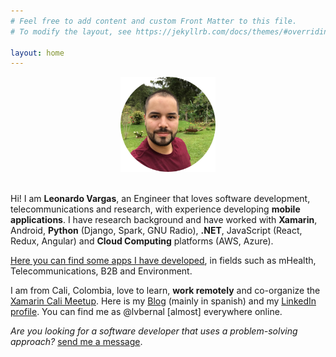 ```yaml
---
# Feel free to add content and custom Front Matter to this file.
# To modify the layout, see https://jekyllrb.com/docs/themes/#overriding-theme-defaults

layout: home
---
```


<center>
    <img src="/images/profile.png" height="152" />
    <br/><br/>
</center>

Hi! I am __Leonardo Vargas__, an Engineer that loves software development, telecommunications and research, with experience developing __mobile applications__. I have research background and have worked with __Xamarin__, Android, __Python__ (Django, Spark, GNU Radio), __.NET__, JavaScript (React, Redux, Angular) and __Cloud Computing__ platforms (AWS, Azure).

[Here you can find some apps I have developed](/apps), in fields such as mHealth, Telecommunications, B2B and Environment.

I am from Cali, Colombia, love to learn, __work remotely__ and co-organize the [Xamarin Cali Meetup](https://www.meetup.com/Xamarin-Cali/). Here is my [Blog](https://blog.lvbernal.com/) (mainly in spanish) and my [LinkedIn profile](https://www.linkedin.com/in/lvbernal/). You can find me as @lvbernal [almost] everywhere online.

_Are you looking for a software developer that uses a problem-solving approach?_ [send me a message](https://www.linkedin.com/in/lvbernal/).
